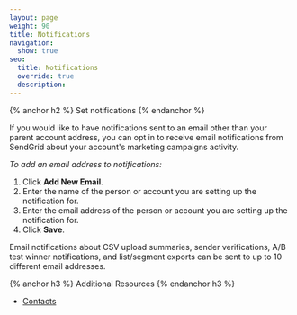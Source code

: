```yaml
---
layout: page
weight: 90
title: Notifications
navigation:
  show: true
seo:
  title: Notifications
  override: true
  description:
---
```


{% anchor h2 %}
Set notifications
{% endanchor %}

If you would like to have notifications sent to an email other than your parent account address, you can opt in to receive email notifications from SendGrid about your account's marketing campaigns activity.

*To add an email address to notifications:*

1. Click **Add New Email**.
1. Enter the name of the person or account you are setting up the notification for.
1. Enter the email address of the person or account you are setting up the notification for.
1. Click **Save**.

<call-out>

Email notifications about CSV upload summaries, sender verifications, A/B test winner notifications, and list/segment exports can be sent to up to 10 different email addresses.

</call-out>

{% anchor h3 %}
Additional Resources
{% endanchor h3 %}

- [Contacts](https://sendgrid.com/docs/help-support/managing-contacts/adding-contacts.html)


